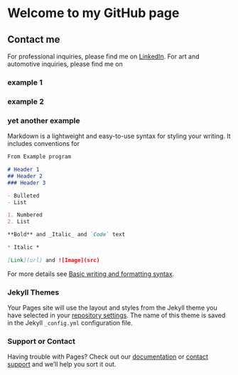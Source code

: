 # Welcome to my GitHub page

## Contact me

For professional inquiries, please find me on [LinkedIn](https://www.linkedin.com/in/richiemichael/).
For art and automotive inquiries, please find me on 

### example 1

### example 2

### yet another example

Markdown is a lightweight and easy-to-use syntax for styling your writing. It includes conventions for

```markdown
From Example program

# Header 1
## Header 2
### Header 3

- Bulleted
- List

1. Numbered
2. List

**Bold** and _Italic_ and `Code` text

* Italic *

[Link](url) and ![Image](src)
```

For more details see [Basic writing and formatting syntax](https://docs.github.com/en/github/writing-on-github/getting-started-with-writing-and-formatting-on-github/basic-writing-and-formatting-syntax).

### Jekyll Themes

Your Pages site will use the layout and styles from the Jekyll theme you have selected in your [repository settings](https://github.com/M-STIG/m-stig.github.io/settings/pages). The name of this theme is saved in the Jekyll `_config.yml` configuration file.

### Support or Contact

Having trouble with Pages? Check out our [documentation](https://docs.github.com/categories/github-pages-basics/) or [contact support](https://support.github.com/contact) and we’ll help you sort it out.
